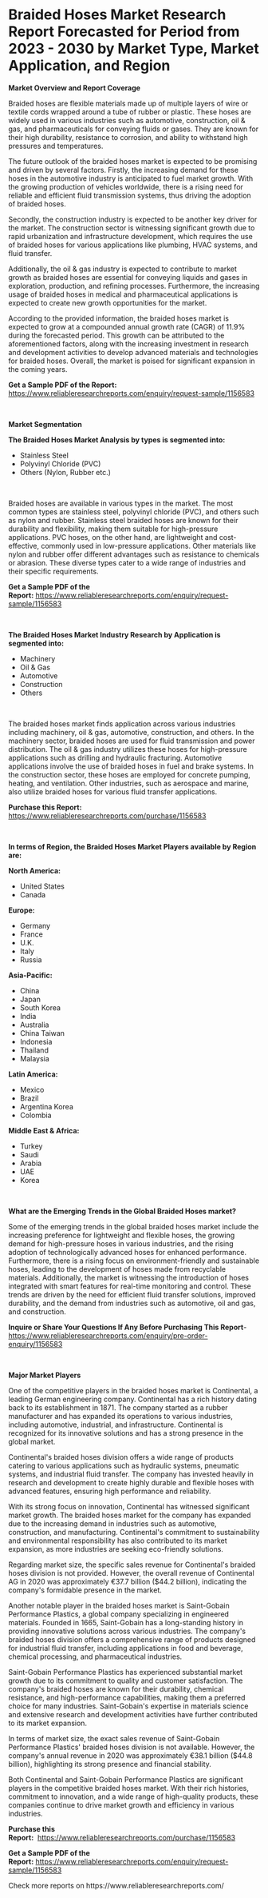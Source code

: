 <p><h1>Braided Hoses Market Research Report Forecasted for Period from 2023 -  2030 by Market Type, Market Application, and Region</h1></p><p><strong>Market Overview and Report Coverage</strong></p>
<p><p>Braided hoses are flexible materials made up of multiple layers of wire or textile cords wrapped around a tube of rubber or plastic. These hoses are widely used in various industries such as automotive, construction, oil & gas, and pharmaceuticals for conveying fluids or gases. They are known for their high durability, resistance to corrosion, and ability to withstand high pressures and temperatures.</p><p>The future outlook of the braided hoses market is expected to be promising and driven by several factors. Firstly, the increasing demand for these hoses in the automotive industry is anticipated to fuel market growth. With the growing production of vehicles worldwide, there is a rising need for reliable and efficient fluid transmission systems, thus driving the adoption of braided hoses.</p><p>Secondly, the construction industry is expected to be another key driver for the market. The construction sector is witnessing significant growth due to rapid urbanization and infrastructure development, which requires the use of braided hoses for various applications like plumbing, HVAC systems, and fluid transfer.</p><p>Additionally, the oil & gas industry is expected to contribute to market growth as braided hoses are essential for conveying liquids and gases in exploration, production, and refining processes. Furthermore, the increasing usage of braided hoses in medical and pharmaceutical applications is expected to create new growth opportunities for the market.</p><p>According to the provided information, the braided hoses market is expected to grow at a compounded annual growth rate (CAGR) of 11.9% during the forecasted period. This growth can be attributed to the aforementioned factors, along with the increasing investment in research and development activities to develop advanced materials and technologies for braided hoses. Overall, the market is poised for significant expansion in the coming years.</p></p>
<p><strong>Get a Sample PDF of the Report:</strong> <a href="https://www.reliableresearchreports.com/enquiry/request-sample/1156583">https://www.reliableresearchreports.com/enquiry/request-sample/1156583</a></p>
<p>&nbsp;</p>
<p><strong>Market Segmentation</strong></p>
<p><strong>The Braided Hoses Market Analysis by types is segmented into:</strong></p>
<p><ul><li>Stainless Steel</li><li>Polyvinyl Chloride (PVC)</li><li>Others (Nylon, Rubber etc.)</li></ul></p>
<p>&nbsp;</p>
<p><p>Braided hoses are available in various types in the market. The most common types are stainless steel, polyvinyl chloride (PVC), and others such as nylon and rubber. Stainless steel braided hoses are known for their durability and flexibility, making them suitable for high-pressure applications. PVC hoses, on the other hand, are lightweight and cost-effective, commonly used in low-pressure applications. Other materials like nylon and rubber offer different advantages such as resistance to chemicals or abrasion. These diverse types cater to a wide range of industries and their specific requirements.</p></p>
<p><strong>Get a Sample PDF of the Report:</strong>&nbsp;<a href="https://www.reliableresearchreports.com/enquiry/request-sample/1156583">https://www.reliableresearchreports.com/enquiry/request-sample/1156583</a></p>
<p>&nbsp;</p>
<p><strong>The Braided Hoses Market Industry Research by Application is segmented into:</strong></p>
<p><ul><li>Machinery</li><li>Oil & Gas</li><li>Automotive</li><li>Construction</li><li>Others</li></ul></p>
<p>&nbsp;</p>
<p><p>The braided hoses market finds application across various industries including machinery, oil & gas, automotive, construction, and others. In the machinery sector, braided hoses are used for fluid transmission and power distribution. The oil & gas industry utilizes these hoses for high-pressure applications such as drilling and hydraulic fracturing. Automotive applications involve the use of braided hoses in fuel and brake systems. In the construction sector, these hoses are employed for concrete pumping, heating, and ventilation. Other industries, such as aerospace and marine, also utilize braided hoses for various fluid transfer applications.</p></p>
<p><strong>Purchase this Report:</strong>&nbsp; <a href="https://www.reliableresearchreports.com/purchase/1156583">https://www.reliableresearchreports.com/purchase/1156583</a></p>
<p>&nbsp;</p>
<p><strong>In terms of Region, the Braided Hoses Market Players available by Region are:</strong></p>
<p>
    <p> <strong> North America: </strong>
        <ul>
            <li>United States</li>
            <li>Canada</li>
        </ul>
        </p> 
    <p> <strong> Europe: </strong>
        <ul>
            <li>Germany</li>
            <li>France</li>
            <li>U.K.</li>
            <li>Italy</li>
            <li>Russia</li>
        </ul>
        </p> 
    <p> <strong> Asia-Pacific: </strong>
        <ul>
            <li>China</li>
            <li>Japan</li>
            <li>South Korea</li>
            <li>India</li>
            <li>Australia</li>
            <li>China Taiwan</li>
            <li>Indonesia</li>
            <li>Thailand</li>
            <li>Malaysia</li>
        </ul>
        </p> 
    <p> <strong> Latin America: </strong>
        <ul>
            <li>Mexico</li>
            <li>Brazil</li>
            <li>Argentina Korea</li>
            <li>Colombia</li>
        </ul>
        </p> 
    <p> <strong> Middle East & Africa: </strong>
        <ul>
            <li>Turkey</li>
            <li>Saudi</li>
            <li>Arabia</li>
            <li>UAE</li>
            <li>Korea</li>
        </ul>
    </p>
    </p>
<p>&nbsp;</p>
<p><strong>What are the Emerging Trends in the Global Braided Hoses market?</strong></p>
<p><p>Some of the emerging trends in the global braided hoses market include the increasing preference for lightweight and flexible hoses, the growing demand for high-pressure hoses in various industries, and the rising adoption of technologically advanced hoses for enhanced performance. Furthermore, there is a rising focus on environment-friendly and sustainable hoses, leading to the development of hoses made from recyclable materials. Additionally, the market is witnessing the introduction of hoses integrated with smart features for real-time monitoring and control. These trends are driven by the need for efficient fluid transfer solutions, improved durability, and the demand from industries such as automotive, oil and gas, and construction.</p></p>
<p><strong>Inquire or Share Your Questions If Any Before Purchasing This Report</strong>- <a href="https://www.reliableresearchreports.com/enquiry/pre-order-enquiry/1156583">https://www.reliableresearchreports.com/enquiry/pre-order-enquiry/1156583</a></p>
<p>&nbsp;</p>
<p><strong>Major Market Players</strong></p>
<p><p>One of the competitive players in the braided hoses market is Continental, a leading German engineering company. Continental has a rich history dating back to its establishment in 1871. The company started as a rubber manufacturer and has expanded its operations to various industries, including automotive, industrial, and infrastructure. Continental is recognized for its innovative solutions and has a strong presence in the global market.</p><p>Continental's braided hoses division offers a wide range of products catering to various applications such as hydraulic systems, pneumatic systems, and industrial fluid transfer. The company has invested heavily in research and development to create highly durable and flexible hoses with advanced features, ensuring high performance and reliability.</p><p>With its strong focus on innovation, Continental has witnessed significant market growth. The braided hoses market for the company has expanded due to the increasing demand in industries such as automotive, construction, and manufacturing. Continental's commitment to sustainability and environmental responsibility has also contributed to its market expansion, as more industries are seeking eco-friendly solutions.</p><p>Regarding market size, the specific sales revenue for Continental's braided hoses division is not provided. However, the overall revenue of Continental AG in 2020 was approximately €37.7 billion ($44.2 billion), indicating the company's formidable presence in the market.</p><p>Another notable player in the braided hoses market is Saint-Gobain Performance Plastics, a global company specializing in engineered materials. Founded in 1665, Saint-Gobain has a long-standing history in providing innovative solutions across various industries. The company's braided hoses division offers a comprehensive range of products designed for industrial fluid transfer, including applications in food and beverage, chemical processing, and pharmaceutical industries.</p><p>Saint-Gobain Performance Plastics has experienced substantial market growth due to its commitment to quality and customer satisfaction. The company's braided hoses are known for their durability, chemical resistance, and high-performance capabilities, making them a preferred choice for many industries. Saint-Gobain's expertise in materials science and extensive research and development activities have further contributed to its market expansion.</p><p>In terms of market size, the exact sales revenue of Saint-Gobain Performance Plastics' braided hoses division is not available. However, the company's annual revenue in 2020 was approximately €38.1 billion ($44.8 billion), highlighting its strong presence and financial stability.</p><p>Both Continental and Saint-Gobain Performance Plastics are significant players in the competitive braided hoses market. With their rich histories, commitment to innovation, and a wide range of high-quality products, these companies continue to drive market growth and efficiency in various industries.</p></p>
<p><strong>Purchase this Report:</strong>&nbsp;&nbsp;<a href="https://www.reliableresearchreports.com/purchase/1156583">https://www.reliableresearchreports.com/purchase/1156583</a></p>
<p></p>
<p><strong>Get a Sample PDF of the Report:</strong>&nbsp;<a href="https://www.reliableresearchreports.com/enquiry/request-sample/1156583">https://www.reliableresearchreports.com/enquiry/request-sample/1156583</a></p>
<p>Check more reports on https://www.reliableresearchreports.com/</p>
